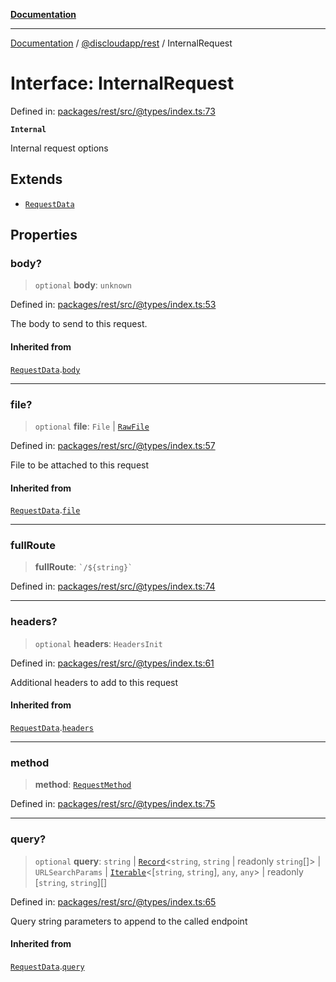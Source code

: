 [**Documentation**](../../../README.md)

***

[Documentation](../../../packages.md) / [@discloudapp/rest](../README.md) / InternalRequest

# Interface: InternalRequest

Defined in: [packages/rest/src/@types/index.ts:73](https://github.com/discloud/discloud.app/blob/5b4e3fe9c701f0b4f5ffa4246f463403d1e47fa1/packages/rest/src/@types/index.ts#L73)

**`Internal`**

Internal request options

## Extends

- [`RequestData`](RequestData.md)

## Properties

### body?

> `optional` **body**: `unknown`

Defined in: [packages/rest/src/@types/index.ts:53](https://github.com/discloud/discloud.app/blob/5b4e3fe9c701f0b4f5ffa4246f463403d1e47fa1/packages/rest/src/@types/index.ts#L53)

The body to send to this request.

#### Inherited from

[`RequestData`](RequestData.md).[`body`](RequestData.md#body)

***

### file?

> `optional` **file**: `File` \| [`RawFile`](../../../discloud.app/interfaces/RawFile.md)

Defined in: [packages/rest/src/@types/index.ts:57](https://github.com/discloud/discloud.app/blob/5b4e3fe9c701f0b4f5ffa4246f463403d1e47fa1/packages/rest/src/@types/index.ts#L57)

File to be attached to this request

#### Inherited from

[`RequestData`](RequestData.md).[`file`](RequestData.md#file)

***

### fullRoute

> **fullRoute**: `` `/${string}` ``

Defined in: [packages/rest/src/@types/index.ts:74](https://github.com/discloud/discloud.app/blob/5b4e3fe9c701f0b4f5ffa4246f463403d1e47fa1/packages/rest/src/@types/index.ts#L74)

***

### headers?

> `optional` **headers**: `HeadersInit`

Defined in: [packages/rest/src/@types/index.ts:61](https://github.com/discloud/discloud.app/blob/5b4e3fe9c701f0b4f5ffa4246f463403d1e47fa1/packages/rest/src/@types/index.ts#L61)

Additional headers to add to this request

#### Inherited from

[`RequestData`](RequestData.md).[`headers`](RequestData.md#headers)

***

### method

> **method**: [`RequestMethod`](../enumerations/RequestMethod.md)

Defined in: [packages/rest/src/@types/index.ts:75](https://github.com/discloud/discloud.app/blob/5b4e3fe9c701f0b4f5ffa4246f463403d1e47fa1/packages/rest/src/@types/index.ts#L75)

***

### query?

> `optional` **query**: `string` \| [`Record`](https://www.typescriptlang.org/docs/handbook/utility-types.html#recordkeys-type)\<`string`, `string` \| readonly `string`[]\> \| `URLSearchParams` \| [`Iterable`](https://www.typescriptlang.org/docs/handbook/iterators-and-generators.html#iterable-interface)\<\[`string`, `string`\], `any`, `any`\> \| readonly \[`string`, `string`\][]

Defined in: [packages/rest/src/@types/index.ts:65](https://github.com/discloud/discloud.app/blob/5b4e3fe9c701f0b4f5ffa4246f463403d1e47fa1/packages/rest/src/@types/index.ts#L65)

Query string parameters to append to the called endpoint

#### Inherited from

[`RequestData`](RequestData.md).[`query`](RequestData.md#query)

